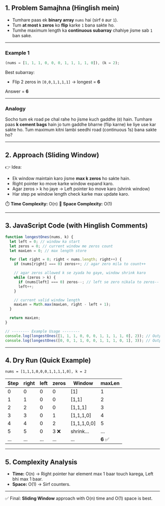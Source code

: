 ## **1. Problem Samajhna (Hinglish mein)**

- Tumhare paas ek **binary array** `nums` hai (sirf `0` aur `1`).
- Tum **at most `k` zeros** ko **flip** karke `1` bana sakte ho.
- Tumhe maximum length ka **continuous subarray** chahiye jisme sab `1` ban sake.

---

### **Example 1**

```js
(nums = [1, 1, 1, 0, 0, 0, 1, 1, 1, 1, 0]), (k = 2);
```

Best subarray:

- Flip 2 zeros in `[0,0,1,1,1,1]` → longest = **6**

Answer = **6**

---

### Analogy

Socho tum ek road pe chal rahe ho jisme kuch gaddhe (`0`) hain.
Tumhare paas **k cement bags** hain jo tum gaddhe bharne (flip karne) ke liye use kar sakte ho.
Tum maximum kitni lambi seedhi road (continuous 1s) bana sakte ho?

---

## **2. Approach (Sliding Window)**

👉 Idea:

- Ek window maintain karo jisme **max k zeros** ho sakte hain.
- Right pointer ko move karke window expand karo.
- Agar zeros > k ho jaye → Left pointer ko move karo (shrink window)
- Har step pe window length check karke max update karo.

⏱️ **Time Complexity:** O(n)
💾 **Space Complexity:** O(1)

---

## **3. JavaScript Code (with Hinglish Comments)**

```javascript
function longestOnes(nums, k) {
  let left = 0; // window ka start
  let zeros = 0; // current window me zeros count
  let maxLen = 0; // max length store

  for (let right = 0; right < nums.length; right++) {
    if (nums[right] === 0) zeros++; // agar zero mila to count++

    // agar zeros allowed k se zyada ho gaye, window shrink karo
    while (zeros > k) {
      if (nums[left] === 0) zeros--; // left se zero nikala to zeros--
      left++;
    }

    // current valid window length
    maxLen = Math.max(maxLen, right - left + 1);
  }

  return maxLen;
}

// -------- Example Usage --------
console.log(longestOnes([1, 1, 1, 0, 0, 0, 1, 1, 1, 1, 0], 2)); // Output: 6
console.log(longestOnes([0, 0, 1, 1, 0, 0, 1, 1, 1, 0, 1], 3)); // Output: 10
```

---

## **4. Dry Run (Quick Example)**

`nums = [1,1,1,0,0,0,1,1,1,1,0], k = 2`

| Step | right | left | zeros | Window       | maxLen   |
| ---- | ----- | ---- | ----- | ------------ | -------- |
| 0    | 0     | 0    | 0     | \[1]         | 1        |
| 1    | 1     | 0    | 0     | \[1,1]       | 2        |
| 2    | 2     | 0    | 0     | \[1,1,1]     | 3        |
| 3    | 3     | 0    | 1     | \[1,1,1,0]   | 4        |
| 4    | 4     | 0    | 2     | \[1,1,1,0,0] | 5        |
| 5    | 5     | 0    | 3 ❌  | shrink…      | …        |
| ...  | ...   | ...  | ...   | ...          | **6** ✅ |

---

## **5. Complexity Analysis**

- **Time:** O(n) → Right pointer har element max 1 baar touch karega, Left bhi max 1 baar.
- **Space:** O(1) → Sirf counters.

---

✅ Final: **Sliding Window** approach with O(n) time and O(1) space is best.
